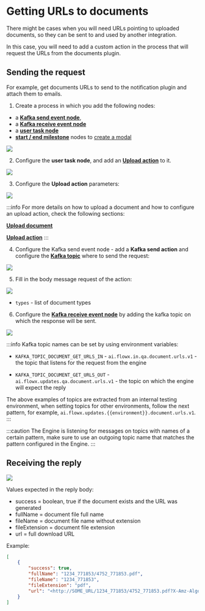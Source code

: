 # Getting URLs to documents

There might be cases when you will need URLs pointing to uploaded documents, so they can be sent to and used by another integration.

In this case, you will need to add a custom action in the process that will request the URLs from the documents plugin.

## Sending the request

For example, get documents URLs to send to the notification plugin and attach them to emails.

1. Create a process in which you add the following nodes: 
* a [**Kafka send event node**](../../../../../building-blocks/node/message-send-received-task-node.md#configuring-a-message-send-task-node),
* a [**Kafka receive event node**](../../../../../building-blocks/node/message-send-received-task-node.md#configuring-a-message-receive-task-node)
* a [**user task node**](../../../../../building-blocks/node/user-task-node.md)
* [**start / end milestone**](../../../../../building-blocks/node/milestone-node.md) nodes to [create a modal](../../../../../building-blocks/node/milestone-node.md#modal)

![](https://s3.eu-west-1.amazonaws.com/docx.flowx.ai/3.2/getting_urls_proc.png)

2. Configure the **user task node**, and add an [**Upload action**](../../../../../building-blocks/actions/upload-file-action.md) to it.

![](https://s3.eu-west-1.amazonaws.com/docx.flowx.ai/3.2/getting_urls_upload_ac.png)

3. Configure the **Upload action** parameters:

![](https://s3.eu-west-1.amazonaws.com/docx.flowx.ai/3.2/getting_urls_upload_params.png)

:::info
For more details on how to upload a document and how to configure an upload action, check the following sections:

[**Upload document**](uploading-a-new-document.md)

[**Upload action**](../../../../../building-blocks/actions/upload-file-action.md)
:::

4. Configure the Kafka send event node - add a **Kafka send action** and configure the [**Kafka topic**](../../../plugins-setup-guide/documents-plugin-setup/documents-plugin-setup.md#kafka-configuration) where to send the request:

![](https://s3.eu-west-1.amazonaws.com/docx.flowx.ai/3.2/getting_urls_topic.png)

5. Fill in the body message request of the action:

![](https://s3.eu-west-1.amazonaws.com/docx.flowx.ai/3.2/getting_urls_message.png)

* `types` - list of document types


6. Configure the [**Kafka receive event node**](../../../../../building-blocks/node/message-send-received-task-node.md#configuring-a-message-receive-task-node) by adding the kafka topic on which the response will be sent.

![](https://s3.eu-west-1.amazonaws.com/docx.flowx.ai/3.2/getting_urls_reply_topic.png)

:::info
Kafka topic names can be set by using environment variables:

* `KAFKA_TOPIC_DOCUMENT_GET_URLS_IN` - `ai.flowx.in.qa.document.urls.v1` - the topic that listens for the request from the engine

* `KAFKA_TOPIC_DOCUMENT_GET_URLS_OUT` - `ai.flowx.updates.qa.document.urls.v1` - the topic on which the engine will expect the reply

The above examples of topics are extracted from an internal testing environment, when setting topics for other environments, follow the next pattern, for example, `ai.flowx.updates.{{environment}}.document.urls.v1`.
:::

:::caution
The Engine is listening for messages on topics with names of a certain pattern, make sure to use an outgoing topic name that matches the pattern configured in the Engine.
:::


## Receiving the reply

![](https://s3.eu-west-1.amazonaws.com/docx.flowx.ai/3.2/getting_urls_response.png)

Values expected in the reply body:

* success = boolean, true if the document exists and the URL was generated
* fullName = document file full name
* fileName = document file name without extension
* fileExtension = document file extension
* url = full download URL

Example:

```json
[
    {
        "success": true,
        "fullName": "1234_771853/4752_771853.pdf",
        "fileName": "1234_771853",
        "fileExtension": "pdf",
        "url": "<http://SOME_URL/1234_771853/4752_771853.pdf?X-Amz-Algorithm=SOME_ALGORITHM&X-Amz-Credential=SOME_CREDENTIAL&X-Amz-Date=20210223T113621Z&X-Amz-Expires=604800&X-Amz-SignedHeaders=host&X-Amz-Signature=>"
    }
]
```